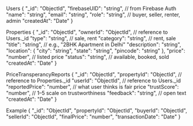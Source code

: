 Users 
{
  "_id": "ObjectId",
  "firebaseUID": "string",        // from Firebase Auth
  "name": "string",
  "email": "string",
  "role": "string",               // buyer, seller, renter, admin
  "createdAt": "Date"
}



Properties
{
  "_id": "ObjectId",
  "ownerId": "ObjectId",           // reference to Users._id
  "type": "string",                // sale, rent
  "category": "string",            // rent, sale
  "title": "string",               // e.g., "2BHK Apartment in Delhi"
  "description": "string",
  "location": {
    "city": "string",
    "state": "string",
    "pincode": "string"
  },
  "price": "number",               // listed price
  "status": "string",              // available, booked, sold
  "createdAt": "Date"
}


PriceTransperancyReports
{
  "_id": "ObjectId",
  "propertyId": "ObjectId",         // reference to Properties._id
  "userId": "ObjectId",             // reference to Users._id
  "reportedPrice": "number",        // what user thinks is fair price
  "trustScore": "number",           // 1–5 scale on trustworthiness
  "feedback": "string",             // open text
  "createdAt": "Date"
}


Example
{
  "_id": "ObjectId",
  "propertyId": "ObjectId",
  "buyerId": "ObjectId",
  "sellerId": "ObjectId",
  "finalPrice": "number",
  "transactionDate": "Date"
}
